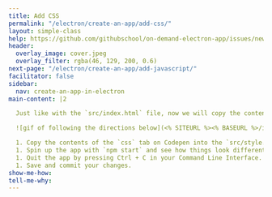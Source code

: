 ```yaml
---
title: Add CSS
permalink: "/electron/create-an-app/add-css/"
layout: simple-class
help: https://github.com/githubschool/on-demand-electron-app/issues/new?title=I%20need%20help&body=Describe%20what%20you%20need%20help%20with%20here.&labels=Help%20Wanted
header:
  overlay_image: cover.jpeg
  overlay_filter: rgba(46, 129, 200, 0.6)
next-page: "/electron/create-an-app/add-javascript/"
facilitator: false
sidebar:
  nav: create-an-app-in-electron
main-content: |2

  Just like with the `src/index.html` file, now we will copy the contents for the CSS. [Here's an example of a commit doing just that](https://github.com/githubschool/on-demand-electron-app/commit/c1cc4bac87449d27d15a10c5c890467c41c56e5e).

  ![gif of following the directions below](<% SITEURL %><% BASEURL %>/images/gifs/electron/electron1-add-css.gif)

  1. Copy the contents of the `css` tab on Codepen into the `src/style.css` file.
  1. Spin up the app with `npm start` and see how things look different. There should be style now, but you should still be unable to play the game.
  1. Quit the app by pressing Ctrl + C in your Command Line Interface.
  1. Save and commit your changes.
show-me-how: 
tell-me-why: 
---
```


